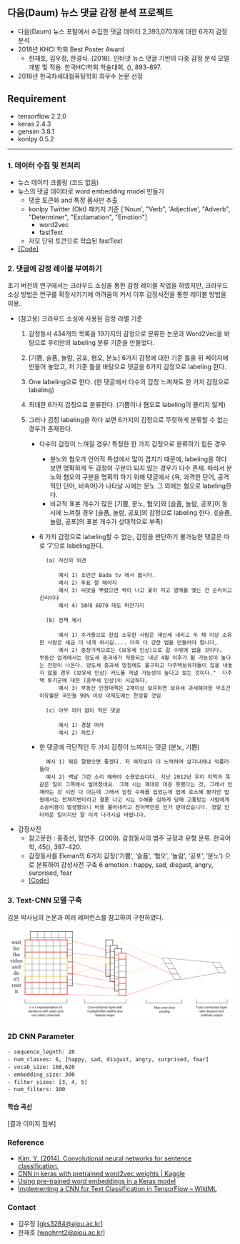
## 다음(Daum) 뉴스 댓글 감정 분석 프로젝트

- 다음(Daum) 뉴스 포탈에서 수집한 댓글 데이터 2,393,070개에 대한 6가지 감정 분석
- 2018년 KHCI 학회 Best Poster Award
	- 한재호, 김우정, 한경식. (2018). 인터넷 뉴스 댓글 기반의 다중 감정 분석 모델 개발 및 적용. 한국HCI학회 학술대회, (), 893-897.
- 2018년 한국차세대컴퓨팅학회 최우수 논문 선정

## Requirement
- tensorflow 2.2.0
- keras 2.4.3
- gensim 3.8.1
- konlpy 0.5.2

---

### 1. 데이터 수집 및 전처리
- 뉴스 데이터 크롤링 (코드 없음)
- 뉴스의 댓글 데이터로 word embedding model 만들기 
	- 댓글 토큰화 and 특정 품사만 추출 
	- konlpy Twitter (Okt) 패키지 기준 ['Noun', "Verb", 'Adjective', "Adverb", "Determiner", "Exclamation", "Emotion"]
		- word2vec
		- fastText
	- 자모 단위 토큰으로 학습된 fastText
- [[Code]](https://github.com/woodongk/Daum-News-Comments_Sentiment_Analysis/blob/master/01.%20Word%20Embedding.ipynb)

### 2. 댓글에 감정 레이블 부여하기 

초기 버전의 연구에서는 크라우드 소싱을 통한 감정 레이블 작업을 하였지만, 크라우드소싱 방법은 연구를 확장시키기에 어려움이 커서 이후 감정사전을 통한 레이블 방법을 이용.

- (참고용) 크라우드 소싱에 사용된 감정 라벨 기준   
    1.	감정동사 434개의 목록을 19가지의 감정으로 분류한 논문과 Word2Vec을 바탕으로 우리만의 labeling 분류 기준을 만들었다.
    2.	[기쁨, 슬픔, 놀람, 공포, 혐오, 분노] 6가지 감정에 대한 기준 틀을 위 페이지에 만들어 놓았고, 저 기준 틀을 바탕으로 댓글을 6가지 감정으로 labeling 한다.
    3.	One labeling으로 한다. (한 댓글에서 다수의 감정 느껴져도 한 가지 감정으로 labeling)
    4.	최대한 6가지 감정으로 분류한다. (기쁨이나 혐오로 labeling이 몰리지 않게)
    5.	그러나 감정 labeling을 하다 보면 6가지의 감정으로 뚜렷하게 분류할 수 없는 경우가 존재한다.
    
        - 다수의 감정이 느껴질 경우/ 특정한 한 가지 감정으로 분류하기 힘든 경우
          	- 분노와 혐오가 언어적 특성에서 많이 겹치기 때문에, labeling을 하다 보면 명확하게 두 감정이 구분이 되지 않는 경우가 다수 존재. 따라서 분노와 혐오의 구분을 명확히 하기 위해 댓글에서 {욕, 과격한 단어, 공격적인 단어, 비속어}가 나타날 시에는 분노 그 외에는 혐오로 labeling한다.
            - 비교적 표본 개수가 많은 [기쁨, 분노, 혐오]와 [슬픔, 놀람, 공포]이 동시에 느껴질 경우 [슬픔, 놀람, 공포]의 감정으로 labeling 한다. ([슬픔, 놀람, 공포]의 표본 개수가 상대적으로 부족)   
        - 6 가지 감정으로 labeling할 수 없는, 감정을 판단하기 불가능한 댓글은 따로 ‘7’으로 labeling한다. 
			
				(a) 자신의 의견 
	
					예시 1) 조만간 Bada tv 에서 봅시다. 
					예시 2) 투표 잘 해야지
					예시 3) 씨앗을 뿌렸으면 싹이 나고 꽃이 피고 열매를 맺는 건 순리이고 진리이다
					예시 4) 50대 6070 대도 마찬가지
	
	            (b) 정책 제시
	
					예시 1) 주거용으로 한집 소유한 사람은 재산세 내리고 두 채 이상 소유한 사람은 세금 더 내게 하시길.... 더욱 더 강한 법을 만들어야 합니다, 
					예시 2) 중장기적으로는 (보유세 인상)으로 갈 수밖에 없을 것이다.   부동산 업계에서는 양도세 중과세가 적용되는 내년 4월 이후가 될 가능성이 높다는 전망이 나온다. 양도세 중과세 방침에도 불구하고 다주택보유자들이 집을 내놓지 않을 경우 (보유세 인상) 카드를 꺼낼 가능성이 높다고 보는 것이다."  다주택 투기군에 대한 (종부세 인상)이 시급하다.
					예시 3) 부동산 안정대책은 2채이상 보유하면 보유세 과세해야함 무조건 이유불문 국민들 90% 이상 이제도에는 찬성할 것임 

	            (c) 아무 의미 없이 적은 댓글 

					예시 1) 경찰 여자
					예시 2) 하트?
        - 한 댓글에 극단적인 두 가지 감정이 느껴지는 댓글 (분노, 기쁨)
            
				예시 1) 뭐든 잘됐으면 좋겠다. 저 여자보다 더 노력하며 살기나하냐 악플러들아 
				예시 2) 백날 그런 소리 해봐야 소용없습디다. 지난 2012년 우리 지역과 똑같은 일이 그쪽에서 벌어졌네요. 그때 시는 제대로 대응 못했다는 것, 그래서 인재라는 것 시민 다 아는데 그래서 엄청 수해를 입었는데 법에 호소해 봤지만 법원에서는 천재지변이라고 결론 나고 시는 수해를 심하게 당해 고통받는 사람에게 소송비용이 발생했으니 비용 물어내라고 천이백만원 인가 받아갔습니다. 정말 안타까운 일이지만 잘 이겨 나가시길 바랍니다.

- 감정사전
    - 참고문헌 : 홍종선, 정연주. (2009). 감정동사의 범주 규정과 유형 분류. 한국어학, 45(), 387-420.
    - 감정동사를 Ekman의 6가지 감정(‘기쁨’, ‘슬픔’, ‘혐오’, ’놀람’, ‘공포’, ‘분노’) 으로 분류하여 감성사전 구축
    6 emotion : happy, sad, disgust, angry, surprised, fear
    - [[Code]](https://github.com/woodongk/Daum-News-Comments_Sentiment_Analysis/blob/master/02.%20Labeling%20Emotions%20on%20Comments.ipynb)

### 3. Text-CNN 모델 구축

김윤 박사님의 논문과 여러 레퍼런스를 참고하여 구현하였다.

![](imgs/textCNN.png)

### 2D CNN Parameter
```bash
- sequence_legnth: 20
- num_classes: 6, [happy, sad, disgust, angry, surprised, fear]
- vocab_size: 168,620
- embedding_size: 300
- filter_sizes: [3, 4, 5]
- num_filters: 100
````

#### 학습 곡선 
[결과 이미지 첨부]

### Reference
- [Kim, Y. (2014). Convolutional neural networks for sentence classification.](https://arxiv.org/abs/1408.5882)
- [CNN in keras with pretrained word2vec weights | Kaggle](https://www.kaggle.com/marijakekic/cnn-in-keras-with-pretrained-word2vec-weights)
- [Using pre-trained word embeddings in a Keras model](https://blog.keras.io/using-pre-trained-word-embeddings-in-a-keras-model.html)
- [Implementing a CNN for Text Classification in TensorFlow – WildML](http://www.wildml.com/2015/12/implementing-a-cnn-for-text-classification-in-tensorflow/)

### Contact
- 김우정 [gks3284@ajou.ac.kr]
- 한재호 [woghrnt2@ajou.ac.kr]
